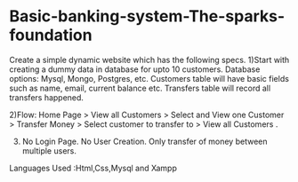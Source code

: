 # Basic-banking-system-The-sparks-foundation
Create a simple dynamic website which has the following specs.
1)Start with creating a dummy data in database for upto 10
customers. Database options: Mysql, Mongo, Postgres, etc.
Customers table will have basic fields such as name, email,
current balance etc. Transfers table will record all transfers
happened.


2)Flow: Home Page > View all Customers > Select and View one
Customer > Transfer Money > Select customer to transfer to >
View all Customers .


3) No Login Page. No User Creation. Only transfer of money
between multiple users.




Languages Used :Html,Css,Mysql and Xampp
